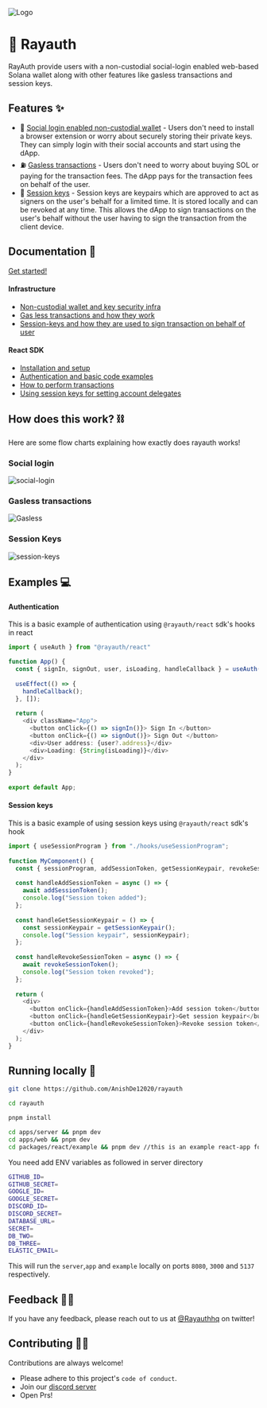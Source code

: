
![Logo](https://pbs.twimg.com/profile_banners/1622519163813244928/1676306743/1500x500)


# 🔐 Rayauth

RayAuth provide users with a non-custodial social-login enabled web-based Solana wallet along with other features like gasless transactions and session keys.






## Features ✨


- 👤 [Social login enabled non-custodial wallet](#social-login-enabled-non-custodial-wallet) - Users don't need to install a browser extension or worry about securely storing their private keys. They can simply login with their social accounts and start using the dApp.
- ⛽️ [Gasless transactions](#gasless-transactions) - Users don't need to worry about buying SOL or paying for the transaction fees. The dApp pays for the transaction fees on behalf of the user.
- 🔑 [Session keys](#session-keys) - Session keys are keypairs which are approved to act as signers on the user's behalf for a limited time. It is stored locally and can be revoked at any time. This allows the dApp to sign transactions on the user's behalf without the user having to sign the transaction from the client device.
## Documentation 📖

[Get started!](https://docs.rayauth.com)

#### Infrastructure 

- [Non-custodial wallet and key security infra](https://docs.rayauth.com/architecture/wallet)
- [Gas less transactions and how they work](https://docs.rayauth.com/architecture/gasless)
- [Session-keys and how they are used to sign transaction on behalf of user](https://docs.rayauth.com/architecture/)

#### React SDK 

- [Installation and setup](https://docs.rayauth.com/react-sdk/installation)
- [Authentication and basic code examples](https://docs.rayauth.com/react-sdk/installation)
- [How to perform transactions](https://docs.rayauth.com/react-sdk/transaction)
- [Using session keys for setting account delegates](https://docs.rayauth.com/react-sdk/session)



## How does this work? ⛓

Here are some flow charts explaining how exactly does rayauth works!

### Social login

![social-login](https://docs.rayauth.com/_next/image?url=%2F_next%2Fstatic%2Fmedia%2Fwallet.excalidraw.ddbd3b0e.png&w=1920&q=75)


### Gasless transactions

![Gasless](https://docs.rayauth.com/_next/image?url=%2F_next%2Fstatic%2Fmedia%2Fgasless.excalidraw.95823806.png&w=1920&q=75)


### Session Keys

![session-keys](https://media.discordapp.net/attachments/1055538098315989003/1084641695666278420/session-keys.png?width=2206&height=870)



## Examples 💻


#### Authentication 

This is a basic example of authentication using `@rayauth/react` sdk's hooks in react

```ts
import { useAuth } from "@rayauth/react"

function App() {
  const { signIn, signOut, user, isLoading, handleCallback } = useAuth();
 
  useEffect(() => {
    handleCallback();
  }, []);
 
  return (
    <div className="App">
      <button onClick={() => signIn()}> Sign In </button>
      <button onClick={() => signOut()}> Sign Out </button>
      <div>User address: {user?.address}</div>
      <div>Loading: {String(isLoading)}</div>
    </div>
  );
}
 
export default App;
```

#### Session keys

This is a basic example of using session keys using `@rayauth/react` sdk's hook 

```ts
import { useSessionProgram } from "./hooks/useSessionProgram";
 
function MyComponent() {
  const { sessionProgram, addSessionToken, getSessionKeypair, revokeSessionToken } = useSessionProgram();
 
  const handleAddSessionToken = async () => {
    await addSessionToken();
    console.log("Session token added");
  };
 
  const handleGetSessionKeypair = () => {
    const sessionKeypair = getSessionKeypair();
    console.log("Session keypair", sessionKeypair);
  };
 
  const handleRevokeSessionToken = async () => {
    await revokeSessionToken();
    console.log("Session token revoked");
  };
 
  return (
    <div>
      <button onClick={handleAddSessionToken}>Add session token</button>
      <button onClick={handleGetSessionKeypair}>Get session keypair</button>
      <button onClick={handleRevokeSessionToken}>Revoke session token</button>
    </div>
  );
}
```

## Running locally 🏡

```bash
git clone https://github.com/AnishDe12020/rayauth

cd rayauth

pnpm install

cd apps/server && pnpm dev
cd apps/web && pnpm dev
cd packages/react/example && pnpm dev //this is an example react-app for sdks
```

You need add ENV variables as followed in server directory

```bash
GITHUB_ID=
GITHUB_SECRET=
GOOGLE_ID=
GOOGLE_SECRET=
DISCORD_ID=
DISCORD_SECRET=
DATABASE_URL=
SECRET=
DB_TWO=
DB_THREE=
ELASTIC_EMAIL=
```

This will run the `server`,`app` and `example` locally on ports 
`8080`, `3000` and `5137` respectively.





## Feedback ✍🏻

If you have any feedback, please reach out to us at [@Rayauthhq](https://twitter.com/rayauthhq) on twitter!


## Contributing 🙌🏻

Contributions are always welcome!

- Please adhere to this project's `code of conduct`.
- Join our [discord server](https://discord.gg/Zv5K3Ss2gM)
- Open Prs!



